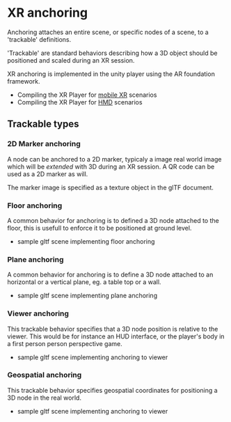 # XR anchoring

Anchoring attaches an entire scene, or specific nodes of a scene, to a 'trackable' definitions.

'Trackable' are standard behaviors describing how a 3D object should be positioned and scaled during an XR session.

XR anchoring is implemented in the unity player using the AR foundation framework.

- Compiling the XR Player for [mobile XR](./xr-player-android.md) scenarios
- Compiling the XR Player for [HMD](./xr-player-android.md) scenarios



## Trackable types

### 2D Marker anchoring

A node can be anchored to a 2D marker, typicaly a image real world image which will be *extended* with 3D during an XR session. A QR code can be used as a 2D marker as will.

The marker image is specified as a texture object in the glTF document.


### Floor anchoring

A common behavior for anchoring is to defined a 3D node attached to the floor, this is usefull to enforce it to be positioned at ground level.

- sample gltf scene implementing floor anchoring

### Plane anchoring

A common behavior for anchoring is to define a 3D node attached to an horizontal or a vertical plane, eg. a table top or a wall.

- sample gltf scene implementing plane anchoring


### Viewer anchoring

This trackable behavior specifies that a 3D node position is relative to the viewer. This would be for instance an HUD interface, or the player's body in a first person person perspective game.

- sample gltf scene implementing anchoring to viewer

### Geospatial anchoring

This trackable behavior specifies geospatial coordinates for positioning a 3D node in the real world.

- sample gltf scene implementing anchoring to viewer
